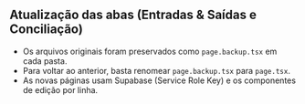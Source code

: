
## Atualização das abas (Entradas & Saídas e Conciliação)
- Os arquivos originais foram preservados como `page.backup.tsx` em cada pasta.
- Para voltar ao anterior, basta renomear `page.backup.tsx` para `page.tsx`.
- As novas páginas usam Supabase (Service Role Key) e os componentes de edição por linha.
